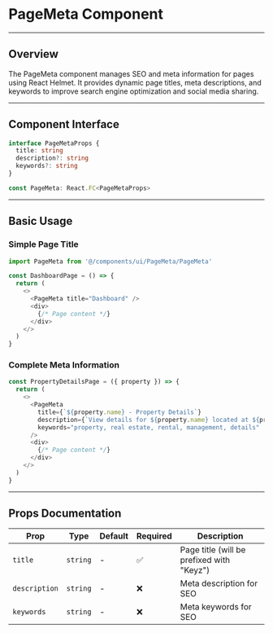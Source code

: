 # PageMeta Component

---

## Overview
The PageMeta component manages SEO and meta information for pages using React Helmet. It provides dynamic page titles, meta descriptions, and keywords to improve search engine optimization and social media sharing.

---

## Component Interface

```typescript
interface PageMetaProps {
  title: string
  description?: string
  keywords?: string
}

const PageMeta: React.FC<PageMetaProps>
```

---

## Basic Usage

### Simple Page Title
```typescript
import PageMeta from '@/components/ui/PageMeta/PageMeta'

const DashboardPage = () => {
  return (
    <>
      <PageMeta title="Dashboard" />
      <div>
        {/* Page content */}
      </div>
    </>
  )
}
```

### Complete Meta Information
```typescript
const PropertyDetailsPage = ({ property }) => {
  return (
    <>
      <PageMeta
        title={`${property.name} - Property Details`}
        description={`View details for ${property.name} located at ${property.address}`}
        keywords="property, real estate, rental, management, details"
      />
      <div>
        {/* Page content */}
      </div>
    </>
  )
}
```

---

## Props Documentation

| Prop | Type | Default | Required | Description |
|------|------|---------|----------|-------------|
| `title` | `string` | - | ✅ | Page title (will be prefixed with "Keyz") |
| `description` | `string` | - | ❌ | Meta description for SEO |
| `keywords` | `string` | - | ❌ | Meta keywords for SEO |
